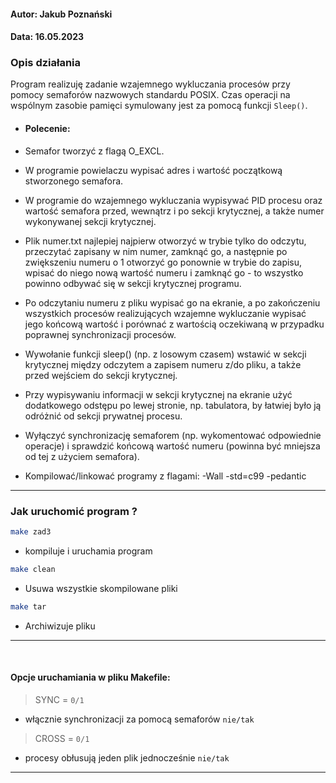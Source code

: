 #### Autor: Jakub Poznański 
#### Data: 16.05.2023
### Opis działania
Program realizuję zadanie wzajemnego wykluczania procesów przy pomocy semaforów nazwowych standardu POSIX. Czas operacji na wspólnym zasobie pamięci symulowany jest za pomocą funkcji `Sleep()`. 

- #### Polecenie:
- Semafor tworzyć z flagą O_EXCL.

- W programie powielaczu wypisać adres i wartość początkową stworzonego semafora.

- W programie do wzajemnego wykluczania wypisywać PID procesu oraz wartość semafora przed, wewnątrz i po sekcji krytycznej, a także numer wykonywanej sekcji krytycznej.

- Plik numer.txt najlepiej najpierw otworzyć w trybie tylko do odczytu, przeczytać zapisany w nim numer, zamknąć go, a następnie po zwiększeniu numeru o 1 otworzyć go ponownie w trybie do zapisu, wpisać do niego nową wartość numeru i zamknąć go - to wszystko powinno odbywać się w sekcji krytycznej programu.

- Po odczytaniu numeru z pliku wypisać go na ekranie, a po zakończeniu wszystkich procesów realizujących wzajemne wykluczanie wypisać jego końcową wartość i porównać z wartością oczekiwaną w przypadku poprawnej synchronizacji procesów.

- Wywołanie funkcji sleep() (np. z losowym czasem) wstawić w sekcji krytycznej między odczytem a zapisem numeru z/do pliku, a także przed wejściem do sekcji krytycznej.

- Przy wypisywaniu informacji w sekcji krytycznej na ekranie użyć dodatkowego odstępu po lewej stronie, np. tabulatora, by łatwiej było ją odróżnić od sekcji prywatnej procesu.
- Wyłączyć synchronizację semaforem (np. wykomentować odpowiednie operacje) i sprawdzić końcową wartość numeru (powinna być mniejsza od tej z użyciem semafora). 
- Kompilować/linkować programy z flagami: -Wall -std=c99 -pedantic
_________________________________________________________________________

### Jak uruchomić program ?
```bash
make zad3
```
- kompiluje i uruchamia program

```bash 
make clean 
```
- Usuwa wszystkie skompilowane pliki

```bash
make tar
```
- Archiwizuje pliku
__________________________
<br>

#### Opcje uruchamiania w pliku Makefile:
> SYNC = `0/1` 

- włącznie synchronizacji za pomocą semaforów `nie/tak`

> CROSS = `0/1`

- procesy obłusują jeden plik jednocześnie `nie/tak` 
__________________________________________